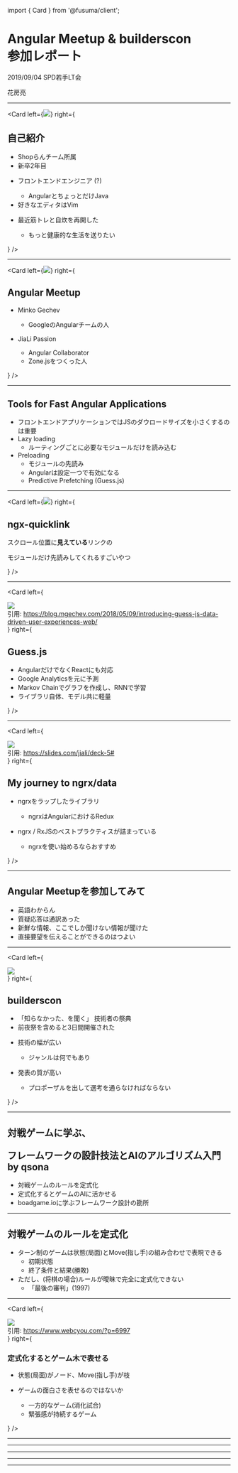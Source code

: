 import { Card } from '@fusuma/client';

<!-- sectionTitle: Angular Meetup & builderscon 参加レポート -->

<h1>Angular Meetup & builderscon <br />参加レポート</h1>

2019/09/04 SPD若手LT会

花房亮

---


<!-- sectionTitle: 自己紹介 -->
<!-- note
自己紹介
- Shopらんチーム所属
- フロントエンドエンジニア (?)
  - AngularとちょっとだけJava
- 好きなエディタはVim
- 最近筋トレと自炊を再開した
  - もっと健康的な生活を送りたい

Vim -> このスライドもVimで書いた
ほうれん草、キウイ、ブルーベリー、赤たまねぎ、くるみ
ほうれん草とブルーベリーに含まれるは脳の劣化を防いでくれる
-->

<Card
  left={<img src="../assets/salad.jpg" />}
  right={
    <div>
      <h2>自己紹介</h2>
      <ul>
        <li>Shopらんチーム所属</li>
        <li>新卒2年目</li>
        <li><p>フロントエンドエンジニア (?)</p>
          <ul>
            <li>AngularとちょっとだけJava</li>
          </ul>
        </li>
        <li>好きなエディタはVim</li>
        <li><p>最近筋トレと自炊を再開した</p>
          <ul>
            <li>もっと健康的な生活を送りたい</li>
          </ul>
        </li>
      </ul>
    </div>
  }
/>

---
<!-- sectionTitle: Angular Meetup feat. Minko Gechev from Angular team -->
<!-- note
Angular Meetup
- Minko Gechev
  - GoogleのAngularチームの人
- JiaLi Passion
  - Angular Collaborator
  - Zone.jsをつくった人

Zone.jsはAngularの非同期処理のユーティリティライブラリ
-->

<Card
  left={<img src="https://pbs.twimg.com/media/EDIa2UOU8AA3S1r?format=jpg&name=large" />}
  right={
    <div>
        <h2>Angular Meetup</h2>
        <ul>
            <li><p>Minko Gechev</p>
                <ul>
                    <li>GoogleのAngularチームの人</li>
                </ul>
            </li>
            <li><p>JiaLi Passion</p>
                <ul>
                    <li>Angular Collaborator</li>
                    <li>Zone.jsをつくった人</li>
                </ul>
            </li>
        </ul>
    </div>
  }
/>

---

<!-- note
- フロントエンドアプリケーションではJSのダウロードサイズを小さくするのは重要
- Lazy loading
  - ルーティングごとに必要なモジュールだけを読み込む
- Preloading
  - モジュールの先読み
  - Angularは設定一つで有効になる
  - Predictive Prefetching (Guess.js)

特に初回読み込み。SEOでも重要。
lazy loading: Angularではアプリをモジュール単位に分割する。URLが切り替わる->必要なモジュールを読み込む
prefetching: バックグラウンドでJSをダウンロードしておく。
Angularの設定だとページ上のすべてのリンクのモジュールが先読みされる
-->

## Tools for Fast Angular Applications

- フロントエンドアプリケーションではJSのダウロードサイズを小さくするのは重要
- Lazy loading
  - ルーティングごとに必要なモジュールだけを読み込む
- Preloading
  - モジュールの先読み
  - Angularは設定一つで有効になる
  - Predictive Prefetching (Guess.js)

---
<!-- note
スクロール位置に見えているリンクのモジュールだけ先読みしてくれるすごいやつ
-->

<Card
  left={<img src="../assets/ngx-quickling.png" />}
  right={
    <div>
      <h2>ngx-quicklink</h2>
      <p>スクロール位置に<strong>見えている</strong>リンクの</p><p>モジュールだけ先読みしてくれるすごいやつ</p>
    </div>
  }
/>

---
<!-- note
Guess.js
- 現在アルファ版
- AngularだけでなくReactにも対応
- Google Analyticsを元に予測
- Markov Chainでグラフを作成し、RNNで学習
- ライブラリ自体、モデル共に軽量
-->

<Card
  left={
    <div>
      <img src="../assets/guessjs.png" />
      <div><span class="reference">引用: https://blog.mgechev.com/2018/05/09/introducing-guess-js-data-driven-user-experiences-web/</span></div>
    </div>
  }
  right={
    <div>
      <h2>Guess.js</h2>
        <ul>
          <li>AngularだけでなくReactにも対応</li>
          <li>Google Analyticsを元に予測</li>
          <li>Markov Chainでグラフを作成し、RNNで学習</li>
          <li>ライブラリ自体、モデル共に軽量</li>
        </ul>
    </div>
  }
/>

---

<!-- note
My journey to ngrx/data
- ngrxをラップしたライブラリ
  - ngrxはAngularにおけるRedux
- Facadeパターンでngrxを隠蔽
- ソースコードを読むとngrxおよびRxJSのベストプラクティスが詰まっている
  - ngrxを使い始めるならおすすめ

ngrx, ReduxはFlux思想に基づいた状態管理ツール
-->

<Card
  left={
    <div>
      <img src="../assets/ngrx_data.png" />
      <div><span class="reference">引用: https://slides.com/jiali/deck-5#</span></div>
    </div>
  }
  right={
    <div>
      <h2>My journey to ngrx/data</h2>
        <ul>
          <li><p>ngrxをラップしたライブラリ</p>
            <ul>
              <li>ngrxはAngularにおけるRedux</li>
            </ul>
          </li>
          <li><p>ngrx / RxJSのベストプラクティスが詰まっている</p>
            <ul>
              <li>ngrxを使い始めるならおすすめ</li>
            </ul>
          </li>
        </ul>
    </div>
  }
/>

---

<!-- note
- 英語わからん
- 質疑応答は通訳あった
- 新鮮な情報、ここでしか聞けない情報が聞けた
- 直接要望を伝えることができるのはつよい

数日前の開発状況や次のバージョンの情報、Angularチーム内のことなど
Angularチームの人数
angular-eslint
-->

## Angular Meetupを参加してみて

- 英語わからん
- 質疑応答は通訳あった
- 新鮮な情報、ここでしか聞けない情報が聞けた
- 直接要望を伝えることができるのはつよい

---

<!-- sectionTitle: builderscon -->
<!-- note
builderscon
- buildersconは、「知らなかった、を聞く」 をテーマとした技術を愛する全てのギーク達のお祭りです
- 前夜祭を含めると3日間開催された
- 技術の幅が広い
  - ジャンルは何でもあり
- 発表の質が高い
  - プロポーザルを出して選考を通らなければならない

聞いた中で特に面白いと感じたセッションを３つ紹介

目的: 面白そうだから。まずイベントのコンセプトが面白そう。
普段自分の専門領域を深めに勉強会などに行くが、単純に面白そうなことに出会いたいと思った
-->
<Card
  left={<div><img src="../assets/builderscon.png" /></div>}
  right={
    <div>
      <h2>builderscon</h2>
        <ul>
          <li>「知らなかった、を聞く」 技術者の祭典</li>
          <li>前夜祭を含めると3日間開催された</li>
          <li><p>技術の幅が広い</p>
            <ul>
              <li>ジャンルは何でもあり</li>
            </ul>
          </li>
          <li><p>発表の質が高い</p>
            <ul>
              <li>プロポーザルを出して選考を通らなければならない</li>
            </ul>
          </li>
        </ul>
    </div>
  }
/>

---
<!-- note
対戦ゲームに学ぶ、フレームワークの設計技法とAIのアルゴリズム入門 by qsona
- 対戦ゲームのルールを定式化
- 定式化するとゲームのAIに活かせる
- boadgame.ioに学ぶフレームワーク設計の勘所
-->
<h2><p>対戦ゲームに学ぶ、</p>フレームワークの設計技法とAIのアルゴリズム入門 by qsona</h2>

- 対戦ゲームのルールを定式化
- 定式化するとゲームのAIに活かせる
- boadgame.ioに学ぶフレームワーク設計の勘所

---

<!-- note
対戦ゲームのルールを定式化
- ターン制のゲームは状態(局面)とMove(指し手)の組み合わせで表現できる
  - 初期状態
  - 終了条件と結果(勝敗)
- ただし、(将棋の場合)ルールが曖昧で完全に定式化できない
  - 「最後の審判」(1997)

将棋だと局面は9x9のマスとコマの配置、持ち駒など
最後の審判: 詰将棋、現行のルールでは勝ち負けが不定となるのが定説とされる

-->

## 対戦ゲームのルールを定式化

- ターン制のゲームは状態(局面)とMove(指し手)の組み合わせで表現できる
  - 初期状態
  - 終了条件と結果(勝敗)
- ただし、(将棋の場合)ルールが曖昧で完全に定式化できない
  - 「最後の審判」(1997)

---

<!-- note
定式化するとゲーム木という木構造で表せる
- 状態(局面)がノード、Move(指し手)が枝
- ゲームの面白さを表せるのではないか
  - 一方的なゲーム(消化試合)
  - 緊張感が持続するゲーム

-->

<Card
  left={
    <div>
      <img src="../assets/game_tree.jpg" />
      <div><span class="reference">引用: https://www.webcyou.com/?p=6997</span></div>
    </div>
  }
  right={
    <div>
      <h3>定式化するとゲーム木で表せる</h3>
        <ul>
          <li>状態(局面)がノード、Move(指し手)が枝</li>
          <li>
            <p>ゲームの面白さを表せるのではないか</p>
            <ul>
              <li>一方的なゲーム(消化試合)</li>
              <li>緊張感が持続するゲーム</li>
            </ul>
          </li>
        </ul>
    </div>
  }
/>

---

<!-- note
対戦ゲームに学ぶ、フレームワークの設計技法とAIのアルゴリズム入門 by qsona
- 対戦ゲームのルールを定式化
  - ターン制のゲームは状態(局面)とMove(指し手:副作用のない関数みたいなもの)の組み合わせで表現できる
  - 状態から状態の遷移を木構造で表現(ゲーム木)
    - ゲーム木は人間の感じた方とリンクしている -> ゲームの面白さを表せられるのでは
      - 一方的なゲーム(次の手で自分が勝てる選択肢を選べる場合)
      - 緊張感が持続するゲーム(相手の選択肢次第では負けるかもしれない)
  - 将棋は禁じ手がありルールが曖昧なため定式化が難しい
- 定式化するとゲームのAIに活かせる
  - モンテカルロ木探索
    - とりあえず、ゲーム終了まで何回も試行する
    - 勝率が高い手を選ぶ
  - いくつかの戦略を一定の割合で混ぜると強い(例：ポーカーで2割ブラフ)
  - 将棋は完全解析不能なので評価関数が命
  - 
- boadgame.ioに学ぶフレームワーク設計の勘所
  - boadgame.io
    - ターン制のゲームを作るためのフレームワーク
    - JavaScript, Node.js, React, TypeScript
  - 良いフレームワークとは
    - 対象の構造を適切に捉えていて頑健性がある
    - エコシステムの充実
  - (将棋) 局面を状態(G)として管理、指し手の履歴もゲームの状態に含まれる
    - 履歴がないと千日手の判定ができない
  - PDS (プレゼンテーションとドメインの分離)
  - 簡易AIの自動生成(モンテカルロ木ベース)
---

<!-- note
コンパイラをつくってみよう by DQNEO
- ライブコーディング形式のセッション
  - 実際は会場全体でモブプロ状態だった
- 四則演算が書かれた単純なソースコードを入力としてアセンブリを標準出力として吐く
- バイト列から文字を認識-> Tokenizer(字句解析) -> Parser(構文解析) 
- コンパイラをつくりはじめるのに特殊な知識はいらない(言語はなんでもよい)
- 作りながら学ぶというやり方がおすすめ
- 今ならchibiccを写経するのがいい
-->

---

<!-- note
Oxygen Not Included: Making a Game That Inspires Science by Ipsquiggle
- 物理学や科学のルールを持ち込んだシミュレーションゲーム
- 街づくり + サバイバルがコンセプト(シムシティに代表されるジャンル)
- 物理法則
  - 重力
  - 熱伝導
  - 副作用
- 電球をつけたい -> 発電機を作る -> 熱と二酸化酸素という副作用が出る
- ONIは科学するということを内発的に動機づけるゲーム
  - ゲーム上の試行錯誤: 仮説を立てる -> 実験 -> 考察 の繰り返し
  - プログラミングの醍醐味に通づる物がある
-->

---

<!-- note
ほかにも面白い(面白そうだった)発表がたくさんあった
- PHPでJVMをつくった人
- 自動作曲入門
- Kyash, メルペイのアーキテクチャ
- スーパーカミオカンデの開発裏話
- webpack / Babelがどう動いているか解説
-->

---
<!-- note
豪華なディナー
-->

---

<!-- note
最後にbuildersconで一番心に残った言葉で締める
コンパイラを作ろうセッションの質問タイムにて
Q. コンパイラを作るモチベーションの維持はどうしたのか？
A. コンパイラ作りが終わるまで他のことはやらないと決めた
   作り終わらなかったら何も成し遂げられないまま一生を遂げてしまう
面白いもの新しく興味が出たものがたくさん見つかったけど、まずはアプリ制作がんばろうと思う
-->

